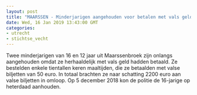 ```yaml
---
layout: post
title: "MAARSSEN - Minderjarigen aangehouden voor betalen met vals geld"
date: Wed, 16 Jan 2019 13:43:00 GMT
categories: 
- utrecht 
- stichtse_vecht 
---
```


Twee minderjarigen van 16 en 12 jaar uit Maarssenbroek zijn onlangs aangehouden omdat ze herhaaldelijk met vals geld hadden betaald. Ze bestelden enkele tientallen keren maaltijden, die ze betaalden met valse biljetten van 50 euro. In totaal brachten ze naar schatting 2200 euro aan valse biljetten in omloop.
Op 5 december 2018 kon de politie de 16-jarige op heterdaad aanhouden.
